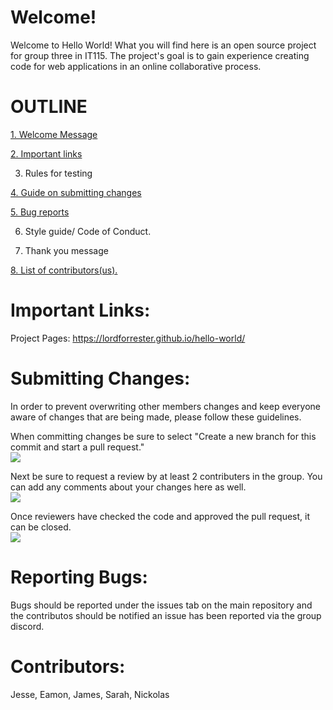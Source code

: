 # <a name="welcome">Welcome!</a> <br>
Welcome to Hello World! What you will find here is an open source project for group three in IT115. The project's goal is to gain experience creating code for web applications in an online collaborative process.

# OUTLINE

[1. Welcome Message](#welcome)

[2. Important links](#importantLinks)

3. Rules for testing

[4. Guide on submitting changes](#submittingChanges)

[5.  Bug reports](#reportingBugs)

6. Style guide/ Code of Conduct.

7. Thank you message

[8. List of contributors(us).](#contributors)


# <a name="importantLinks">Important Links:</a><br>
Project Pages: https://lordforrester.github.io/hello-world/

# <a name="submittingChanges">Submitting Changes:</a><br>

In order to prevent overwriting other members changes and keep everyone aware of changes that are being made, please follow these guidelines. <br>
  
  When committing changes be sure to select "Create a new branch for this commit and start a pull request." <br>
  <img src="https://i.imgur.com/Cc4ia6E.png"><br>
  
  Next be sure to request a review by at least 2 contributers in the group. You can add any comments about your changes here as well. <br>
  <img src="https://i.imgur.com/AosVxau.png"><br>
  
  Once reviewers have checked the code and approved the pull request, it can be closed. <br>
  <img src="https://i.imgur.com/sPqOGA5.png"><br>

# <a name="reportingBugs">Reporting Bugs:</a> <br>
Bugs should be reported under the issues tab on the main repository and the contributos should be notified an issue has been reported via the group discord.

# <a name="contributors">Contributors:</a> <br>
Jesse, Eamon, James, Sarah, Nickolas
